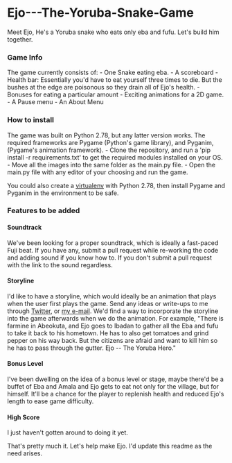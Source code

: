 # Ejo---The-Yoruba-Snake-Game
Meet Ejo, He's a Yoruba snake who eats only eba and fufu. Let's build him together.

<h3>Game Info</h3>
The game currently consists of:
- One Snake eating eba. 
- A scoreboard
- Health bar: Essentially you'd have to eat yourself three times to die. But the bushes at the edge are poisonous so they drain all of Ejo's health.
- Bonuses for eating a particular amount 
- Exciting animations for a 2D game.
- A Pause menu
- An About Menu

<h3>How to install</h3>
The game was built on Python 2.78, but any latter version works. The required frameworks are Pygame (Python's game library), and Pyganim, (Pygame's animation framework). 
- Clone the repository, and run a 'pip install -r requirements.txt' to get the required modules installed on your OS.
- Move all the images into the same folder as the main.py file.
- Open the main.py file with any editor of your choosing and run the game. 

You could also create a <a href="https://www.google.com.ng/url?sa=t&rct=j&q=&esrc=s&source=web&cd=1&cad=rja&uact=8&ved=0ahUKEwjFi8XbrM_NAhWrCcAKHfXvCCgQFggcMAA&url=http%3A%2F%2Fdocs.python-guide.org%2Fen%2Flatest%2Fdev%2Fvirtualenvs%2F&usg=AFQjCNEvupNSRAVxfumkI5JFoxABd0GHhQ&sig2=HZIahDpW2zapyX1ZGp8C_g">virtualenv</a> with Python 2.78, then install Pygame and Pyganim in the environment to be safe.

<h3>Features to be added</h3>
<h4>Soundtrack</h4>
We've been looking for a proper soundtrack, which is ideally a fast-paced Fuji beat. If you have any, submit a pull request while re-working the code and adding sound if you know how to. If you don't submit a pull request with the link to the sound regardless.

<h4>Storyline</h4>
I'd like to have a storyline, which would ideally be an animation that plays when the user first plays the game. Send any ideas or write-ups to me through <a href="http://www.twitter.com/ope__o">Twitter</a>, or <a href="mailto:opeyemionikute@yahoo.com">my e-mail</a>. We'd find a way to incorporate the storyline into the game afterwards when we do the animation.
For example, "There is farmine in Abeokuta, and Ejo goes to Ibadan to gather all the Eba and fufu to take it back to his hometown. He has to also get tomatoes and grind pepper on his way back. But the citizens are afraid and want to kill him so he has to pass through the gutter. Ejo -- The Yoruba Hero."

<h4>Bonus Level</h4>
I've been dwelling on the idea of a bonus level or stage, maybe there'd be a buffet of Eba and Amala and Ejo gets to eat not only for the village, but for himself. It'll be a chance for the player to replenish health and reduced Ejo's length to ease game difficulty.

<h4>High Score</h4>
I just haven't gotten around to doing it yet.

That's pretty much it. Let's help make Ejo. I'd update this readme as the need arises.

